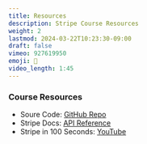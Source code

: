 ```yaml
---
title: Resources 
description: Stripe Course Resources
weight: 2
lastmod: 2024-03-22T10:23:30-09:00
draft: false
vimeo: 927619950
emoji: 💾
video_length: 1:45
---
```



### Course Resources

- Soure Code: [GitHub Repo](https://github.com/fireship-io/stripe-for-saas)
- Stripe Docs: [API Reference](https://stripe.com/docs/api)
- Stripe in 100 Seconds: [YouTube](https://youtu.be/7edR32QVp_A)
